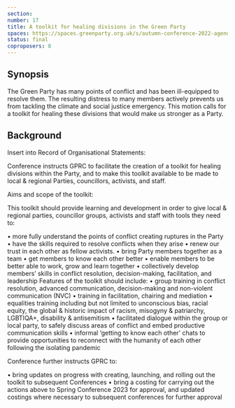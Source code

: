 ```yaml
---
section:
number: 17
title: A toolkit for healing divisions in the Green Party
spaces: https://spaces.greenparty.org.uk/s/autumn-conference-2022-agenda-forum/?contentId=102001
status: final
coproposers: 8
---
```

## Synopsis
The Green Party has many points of conflict and has been ill-equipped to resolve them. The resulting distress to many members actively prevents us from tackling the climate and social justice emergency. This motion calls for a toolkit for healing these divisions that would make us stronger as a Party. 

## Background
Insert into Record of Organisational Statements:

Conference instructs GPRC to facilitate the creation of a toolkit for healing divisions within the Party, and to make this toolkit available to be made to local & regional Parties, councillors, activists, and staff.

Aims and scope of the toolkit:

This toolkit should provide learning and development in order to give local & regional parties, councillor groups, activists and staff with tools they need to:

•	more fully understand the points of conflict creating ruptures in the Party
•	have the skills required to resolve conflicts when they arise
•	renew our trust in each other as fellow activists. 
•	bring Party members together as a team
•	get members to know each other better
•	enable members to be better able to work, grow and learn together
•	collectively develop members’ skills in conflict resolution, decision-making, facilitation, and leadership 
Features of the toolkit should include: 
•	group training in conflict resolution, advanced communication, decision-making and non-violent communication (NVC)
•	training in facilitation, chairing and mediation
•	equalities training including but not limited to unconscious bias, racial equity, the global & historic impact of racism, misogyny & patriarchy, LGBTIQA+, disability & antisemitism 
•	facilitated dialogue within the group or local party, to safely discuss areas of conflict and embed productive communication skills
•	informal ‘getting to know each other’ chats to provide opportunities to reconnect with the humanity of each other following the isolating pandemic

Conference further instructs GPRC to: 

•	bring updates on progress with creating, launching, and rolling out the toolkit to subsequent Conferences
•	bring a costing for carrying out the actions above to Spring Conference 2023 for approval, and updated costings where necessary to subsequent conferences for further approval
